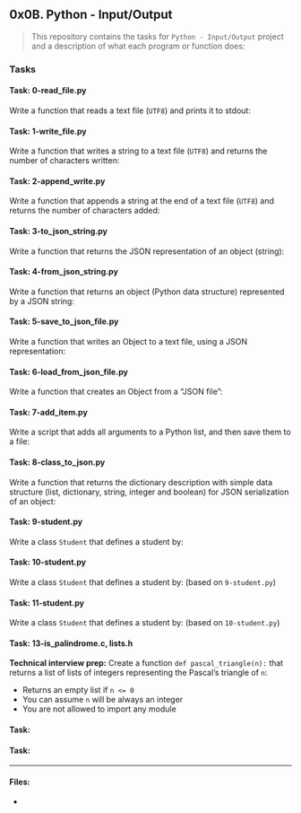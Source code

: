 ## 0x0B. Python - Input/Output

> This repository contains the tasks for `Python - Input/Output` project and a description of what each program or function does:

### Tasks

#### Task: 0-read_file.py
Write a function that reads a text file (`UTF8`) and prints it to stdout:

#### Task:  1-write_file.py
Write a function that writes a string to a text file (`UTF8`) and returns the number of characters written:

#### Task: 2-append_write.py
Write a function that appends a string at the end of a text file (`UTF8`) and returns the number of characters added:

#### Task: 3-to_json_string.py
Write a function that returns the JSON representation of an object (string):

#### Task: 4-from_json_string.py
Write a function that returns an object (Python data structure) represented by a JSON string:

#### Task: 5-save_to_json_file.py
Write a function that writes an Object to a text file, using a JSON representation:

#### Task: 6-load_from_json_file.py
Write a function that creates an Object from a “JSON file”:

#### Task: 7-add_item.py
Write a script that adds all arguments to a Python list, and then save them to a file:

#### Task: 8-class_to_json.py
Write a function that returns the dictionary description with simple data structure (list, dictionary, string, integer and boolean) for JSON serialization of an object:

#### Task: 9-student.py
Write a class `Student` that defines a student by:

#### Task: 10-student.py
Write a class `Student` that defines a student by: (based on `9-student.py`)

#### Task: 11-student.py
Write a class `Student` that defines a student by: (based on `10-student.py`)

#### Task: 13-is_palindrome.c, lists.h
**Technical interview prep:** 
Create a function `def pascal_triangle(n):` that returns a list of lists of integers representing the Pascal’s triangle of `n`:
* Returns an empty list if `n <= 0`
* You can assume `n` will be always an integer
* You are not allowed to import any module

#### Task: 


#### Task: 


___

#### Files:

* []()


